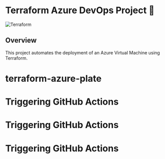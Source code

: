 # Terraform Azure DevOps Project 🚀

![Terraform](https://img.shields.io/badge/Terraform-Azure-blue?logo=terraform)

## Overview
This project automates the deployment of an Azure Virtual Machine using Terraform.
# terraform-azure-plate
# Triggering GitHub Actions
# Triggering GitHub Actions
# Triggering GitHub Actions
